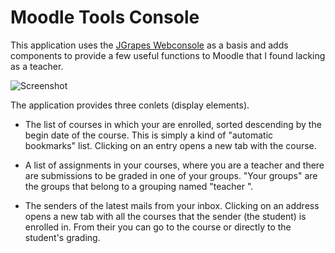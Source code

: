 # Moodle Tools Console

This application uses the 
[JGrapes Webconsole](https://mnlipp.github.io/jgrapes/WebConsole.html)
as a basis and adds components to provide a few useful functions 
to Moodle that I found lacking as a teacher.

![Screenshot](mtc-screenshot.jpg)

The application provides three conlets (display elements).

  * The list of courses in which your are enrolled, sorted descending
    by the begin date of the course. This is simply a kind of
    "automatic bookmarks" list. Clicking on an entry opens a new tab
    with the course.
    
  * A list of assignments in your courses, where you are a teacher
    and there are submissions to be graded in one of your groups.
    "Your groups" are the groups that belong to a grouping named
    "teacher <last name of teacher>".
    
  * The senders of the latest mails from your inbox. Clicking on 
    an address opens a new tab with all the courses that the sender
    (the student) is enrolled in. From their you can go to the course
    or directly to the student's grading.